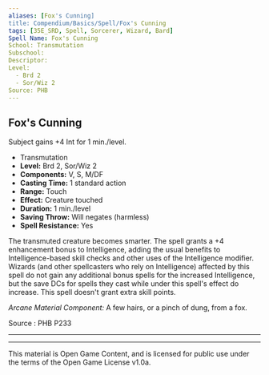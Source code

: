 ```yaml
---
aliases: [Fox's Cunning]
title: Compendium/Basics/Spell/Fox's Cunning
tags: [35E_SRD, Spell, Sorcerer, Wizard, Bard]
Spell Name: Fox's Cunning
School: Transmutation
Subschool: 
Descriptor: 
Level:
  - Brd 2
  - Sor/Wiz 2
Source: PHB
---
```



## Fox's Cunning

Subject gains +4 Int for 1 min./level.

*   Transmutation
*   **Level:** Brd 2, Sor/Wiz 2
*   **Components:** V, S, M/DF
*   **Casting Time:** 1 standard action
*   **Range:** Touch
*   **Effect:** Creature touched
*   **Duration:** 1 min./level
*   **Saving Throw:** Will negates (harmless)
*   **Spell Resistance:** Yes

<p>The transmuted creature becomes smarter. The spell grants a +4 enhancement bonus to Intelligence, adding the usual benefits to Intelligence-based skill checks and other uses of the Intelligence modifier. Wizards (and other spellcasters who rely on Intelligence) affected by this spell do not gain any additional bonus spells for the increased Intelligence, but the save DCs for spells they cast while under this spell's effect do increase. This spell doesn't grant extra skill points.</p><p><i>Arcane Material Component:</i> A few hairs, or a pinch of dung, from a fox.</p>

Source : PHB P233

---

---

This material is Open Game Content, and is licensed for public use under
the terms of the Open Game License v1.0a.

